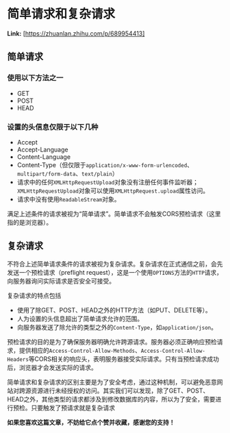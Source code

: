 # 简单请求和复杂请求



 **Link:** [https://zhuanlan.zhihu.com/p/689954413]

## 简单请求  
### 使用以下方法之一  

* GET
* POST
* HEAD

### 设置的头信息仅限于以下几种  

* Accept
* Accept-Language
* Content-Language
* Content-Type（但仅限于`application/x-www-form-urlencoded`、`multipart/form-data`、`text/plain`）
* 请求中的任何`XMLHttpRequestUpload`对象没有注册任何事件监听器；`XMLHttpRequestUpload`对象可以使用`XMLHttpRequest.upload`属性访问。
* 请求中没有使用`ReadableStream`对象。

满足上述条件的请求被视为“简单请求”。简单请求不会触发CORS预检请求（这里指的是浏览器）。

## 复杂请求  

不符合上述简单请求条件的请求被视为复杂请求。复杂请求在正式通信之前，会先发送一个预检请求（preflight request），这是一个使用`OPTIONS`方法的`HTTP`请求，向服务器询问实际请求是否安全可接受。

复杂请求的特点包括

* 使用了除GET、POST、HEAD之外的HTTP方法（如PUT、DELETE等）。
* 人为设置的头信息超出了简单请求允许的范围。
* 向服务器发送了除允许的类型之外的`Content-Type`，如`application/json`。

预检请求的目的是为了确保服务器明确允许跨源请求。服务器必须正确响应预检请求，提供相应的`Access-Control-Allow-Methods`、`Access-Control-Allow-Headers`等CORS相关的响应头，表明服务器接受实际请求。只有当预检请求成功后，浏览器才会发送实际的请求。

简单请求和复杂请求的区别主要是为了安全考虑，通过这种机制，可以避免恶意网站对跨源资源进行未经授权的访问。其实我们可以发现，除了GET、POST、HEAD之外，其他类型的请求都涉及到修改数据库的内容，所以为了安全，需要进行预检。只要触发了预请求就是复杂请求

**如果您喜欢这篇文章，不妨给它点个赞并收藏，感谢您的支持！**

